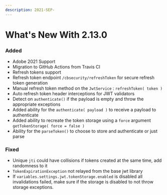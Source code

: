 ```yaml
---
description: 2021-SEP-
---
```


# What's New With 2.13.0

### Added

* Adobe 2021 Support
* Migration to GitHub Actions from Travis CI
* Refresh tokens support
* Refresh token endpoint `/cbsecurity/refreshToken` for secure refresh token generation
* Manual refresh token method on the `JwtService` : `refreshToken( token )`
* Auto refresh token header interceptions for JWT validators
* Detect on `authenticate()` if the payload is empty and throw the appropriate exceptions
* Added ability for the `authenticate( payload )` to receive a payload to authenticate
* Added ability to recreate the token storage using a `force` argument `getTokenStorage( force = false )`
* Ability for the `parseToken()` to choose to store and authenticate or just parse

### Fixed

* Unique `jti` could have collisions if tokens created at the same time, add randomness to it
* `TokenExpirationException` not relayed from the base jwt library
* If `variables.settings.jwt.tokenStorage.enabled` is disabled all invalidations failed, make sure if the storage is disabled to not throw storage exceptions.

